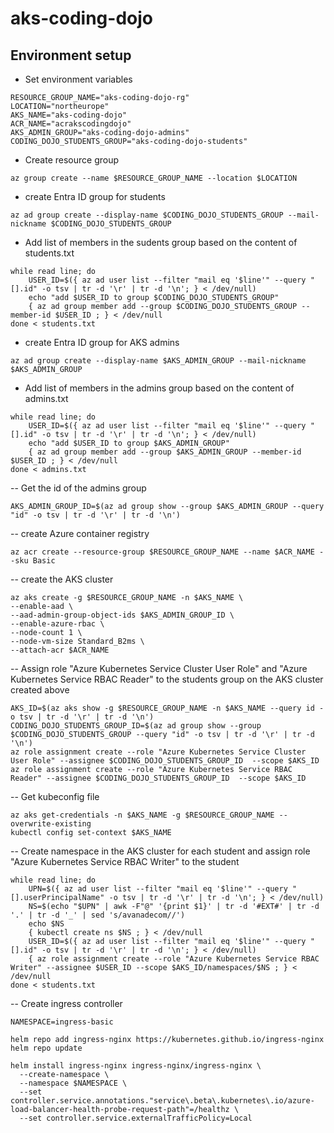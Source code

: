 # aks-coding-dojo

## Environment setup

- Set environment variables

```shell
RESOURCE_GROUP_NAME="aks-coding-dojo-rg"
LOCATION="northeurope"
AKS_NAME="aks-coding-dojo"
ACR_NAME="acrakscodingdojo"
AKS_ADMIN_GROUP="aks-coding-dojo-admins"
CODING_DOJO_STUDENTS_GROUP="aks-coding-dojo-students"
```

- Create resource group
```shell
az group create --name $RESOURCE_GROUP_NAME --location $LOCATION
```

- create Entra ID group for students
```shell
az ad group create --display-name $CODING_DOJO_STUDENTS_GROUP --mail-nickname $CODING_DOJO_STUDENTS_GROUP
```

- Add list of members in the sudents group based on the content of students.txt
```shell
while read line; do    
    USER_ID=$({ az ad user list --filter "mail eq '$line'" --query "[].id" -o tsv | tr -d '\r' | tr -d '\n'; } < /dev/null)
    echo "add $USER_ID to group $CODING_DOJO_STUDENTS_GROUP"
    { az ad group member add --group $CODING_DOJO_STUDENTS_GROUP --member-id $USER_ID ; } < /dev/null
done < students.txt
```

- create Entra ID group for AKS admins
```shell
az ad group create --display-name $AKS_ADMIN_GROUP --mail-nickname $AKS_ADMIN_GROUP
```

- Add list of members in the admins group based on the content of admins.txt
```shell
while read line; do
    USER_ID=$({ az ad user list --filter "mail eq '$line'" --query "[].id" -o tsv | tr -d '\r' | tr -d '\n'; } < /dev/null)
    echo "add $USER_ID to group $AKS_ADMIN_GROUP"
    { az ad group member add --group $AKS_ADMIN_GROUP --member-id $USER_ID ; } < /dev/null
done < admins.txt
```

-- Get the id of the admins group
```shell
AKS_ADMIN_GROUP_ID=$(az ad group show --group $AKS_ADMIN_GROUP --query "id" -o tsv | tr -d '\r' | tr -d '\n')
```

-- create Azure container registry
```shell
az acr create --resource-group $RESOURCE_GROUP_NAME --name $ACR_NAME --sku Basic
```

-- create the AKS cluster
```shell
az aks create -g $RESOURCE_GROUP_NAME -n $AKS_NAME \
--enable-aad \
--aad-admin-group-object-ids $AKS_ADMIN_GROUP_ID \
--enable-azure-rbac \
--node-count 1 \
--node-vm-size Standard_B2ms \
--attach-acr $ACR_NAME
```

-- Assign role "Azure Kubernetes Service Cluster User Role" and "Azure Kubernetes Service RBAC Reader" to the students group on the AKS cluster created above
```shell
AKS_ID=$(az aks show -g $RESOURCE_GROUP_NAME -n $AKS_NAME --query id -o tsv | tr -d '\r' | tr -d '\n')
CODING_DOJO_STUDENTS_GROUP_ID=$(az ad group show --group $CODING_DOJO_STUDENTS_GROUP --query "id" -o tsv | tr -d '\r' | tr -d '\n')
az role assignment create --role "Azure Kubernetes Service Cluster User Role" --assignee $CODING_DOJO_STUDENTS_GROUP_ID  --scope $AKS_ID
az role assignment create --role "Azure Kubernetes Service RBAC Reader" --assignee $CODING_DOJO_STUDENTS_GROUP_ID  --scope $AKS_ID
```

-- Get kubeconfig file
```shell
az aks get-credentials -n $AKS_NAME -g $RESOURCE_GROUP_NAME --overwrite-existing
kubectl config set-context $AKS_NAME
```

-- Create namespace in the AKS cluster for each student and assign role "Azure Kubernetes Service RBAC Writer" to the student
```shell
while read line; do    
    UPN=$({ az ad user list --filter "mail eq '$line'" --query "[].userPrincipalName" -o tsv | tr -d '\r' | tr -d '\n'; } < /dev/null)
    NS=$(echo "$UPN" | awk -F"@" '{print $1}' | tr -d '#EXT#' | tr -d '.' | tr -d '_' | sed 's/avanadecom//')
    echo $NS
    { kubectl create ns $NS ; } < /dev/null
    USER_ID=$({ az ad user list --filter "mail eq '$line'" --query "[].id" -o tsv | tr -d '\r' | tr -d '\n'; } < /dev/null)
    { az role assignment create --role "Azure Kubernetes Service RBAC Writer" --assignee $USER_ID --scope $AKS_ID/namespaces/$NS ; } < /dev/null
done < students.txt    
```

-- Create ingress controller
```shell
NAMESPACE=ingress-basic

helm repo add ingress-nginx https://kubernetes.github.io/ingress-nginx
helm repo update

helm install ingress-nginx ingress-nginx/ingress-nginx \
  --create-namespace \
  --namespace $NAMESPACE \
  --set controller.service.annotations."service\.beta\.kubernetes\.io/azure-load-balancer-health-probe-request-path"=/healthz \
  --set controller.service.externalTrafficPolicy=Local
```